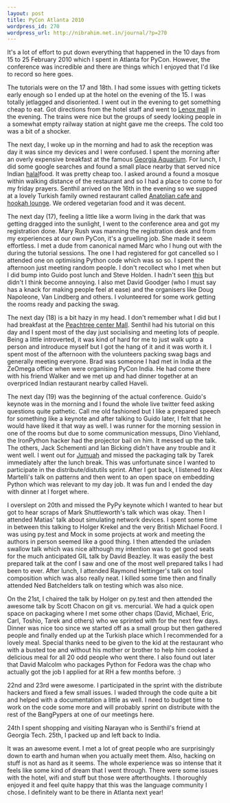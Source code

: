```yaml
--- 
layout: post
title: PyCon Atlanta 2010
wordpress_id: 270
wordpress_url: http://nibrahim.net.in/journal/?p=270
---
```

It's a lot of effort to put down everything that happened in the 10 days from 15 to 25 February 2010 which I spent in Atlanta for PyCon. However, the conference was incredible and there are things which I enjoyed that I'd like to record so here goes.

The tutorials were on the 17 and 18th. I had some issues with getting tickets early enough so I ended up at the hotel on the evening of the 15. I was totally jetlagged and disoriented. I went out in the evening to get something cheap to eat. Got directions from the hotel staff and went to <a href="http://en.wikipedia.org/wiki/Lenox_Square">Lenox mall</a> in the evening. The trains were nice but the groups of seedy looking people in a somewhat empty railway station at night gave me the creeps. The cold too was a bit of a shocker. 

The next day, I woke up in the morning and had to ask the reception was day it was since my devices and I were confused. I spent the morning after an overly expensive breakfast at the famous <a href="http://en.wikipedia.org/wiki/Georgia_Aquarium">Georgia Aquarium</a>. For lunch, I did some google searches and found a small place nearby that served nice Indian <a href="http://en.wikipedia.org/wiki/Dhabi%C4%A5a">halal</a>food. It was pretty cheap too. I asked around a found a mosque within walking distance of the restaurant and so I had a place to come to for my friday prayers. Senthil arrived on the 16th in the evening so we supped at a lovely Turkish family owned restaurant called <a href="http://maps.google.co.in/maps/place?oe=utf-8&rls=com.ubuntu:en-US:unofficial&client=firefox-a&um=1&ie=UTF-8&q=Anatolian+Cafe+Atlanta&fb=1&gl=in&hq=Anatolian+Cafe&hnear=Atlanta&cid=3101528425745885786">Anatolian cafe and hookah lounge</a>. We ordered vegetarian food and it was decent. 

The next day (17), feeling a little like a worm living in the dark that was getting dragged into the sunlight, I went to the conference area and got my registration done. Mary Rush was manning the registration desk and from my experiences at our own PyCon, it's a gruelling job. She made it seem effortless. I met a dude from canonical named Marc who I hung out with the during the tutorial sessions. The one I had registered for got cancelled so I attended one on optimising Python code which was so so. I spent the afternoon just meeting random people. I don't recollect who I met when but I did bump into Guido post lunch and Steve Holden. I hadn't seen <a href="http://twitter.com/gvanrossum/status/9390451531">this</a> but didn't I think become annoying. I also met David Goodger (who I must say has a knack for making people feel at ease) and the organisers like Doug Napoleone, Van Lindberg and others. I volunteered for some work getting the rooms ready and packing the swag.

The next day (18) is a bit hazy in my head. I don't remember what I did but I had breakfast at the <a href="http://en.wikipedia.org/wiki/Peachtree_Center">Peachtree center Mall</a>. Senthil had his tutorial on this day and I spent most of the day just socialising and meeting lots of people. Being a little introverted, it was kind of hard for me to just walk upto a person and introduce myself but I got the hang of it and it was worth it. I spent most of the afternoon with the volunteers packing swag bags and generally meeting everyone. Brad was someone I had met in India at the ZeOmega office when were organising PyCon India. He had come there with his friend Walker and we met up and had dinner together at an overpriced Indian restaurant nearby called Haveli. 

The next day (19) was the beginning of the actual conference. Guido's keynote was in the morning and I found the whole live twitter feed asking questions quite pathetic. Call me old fashioned but I like a prepared speech for something like a keynote and after talking to Guido later, I felt that he would have liked it that way as well. I was runner for the morning session in one of the rooms but due to some communication messups, Dino Viehland, the IronPython hacker had the projector bail on him. It messed up the talk. The others, Jack Schementi and Ian Bicking didn't have any trouble and it went well. I went out for <a href="http://en.wikipedia.org/wiki/Jumu%27ah">Jumuah</a> and missed the packaging talk by Tarek immediately after the lunch break. This was unfortunate since I wanted to participate in the distribute/distutils sprint. After I got back, I listened to Alex Martelli's talk on patterns and then went to an open space on embedding Python which was relevant to my day job. It was fun and I ended the day with dinner at I forget where. 

I overslept on 20th and missed the PyPy keynote which I wanted to hear but got to hear scraps of Mark Shuttleworth's talk which was okay. Then I attended Matias' talk about simulating network devices. I spent some time in between this talking to Holger Krekel and the very British Michael Foord. I was using py.test and Mock in some projects at work and meeting the authors in person seemed like a good thing. I then attended the unladen swallow talk which was nice although my intention was to get good seats for the much anticipated GIL talk by David Beazley. It was easily the best prepared talk at the conf I saw and one of the most well prepared talks I had been to ever. After lunch, I attended Raymond Hettinger's talk on tool composition which was also really neat. I killed some time then and finally attended Ned Batchelders talk on testing which was also nice. 

On the 21st, I chaired the talk by Holger on py.test and then attended the awesome talk by Scott Chacon on git vs. mercurial. We had a quick open space on packaging where I met some other chaps (David, Michael, Eric, Carl, Toshio, Tarek and others) who we sprinted with for the next few days. Dinner was nice too since we started off as a small group but then gathered people and finally ended up at the Turkish place which I recommended for a lovely meal. Special thanks need to be given to the kid at the restaurant who with a busted toe and without his mother or brother to help him cooked a delicious meal for all 20 odd people who went there. I also found out later that David Malcolm who packages Python for Fedora was the chap who actually got the job I applied for at RH a few months before. :)

22nd and 23rd were awesome. I participated in the sprint with the distribute hackers and fixed a few small issues. I waded through the code quite a bit and helped with a documentation a little as well. I need to budget time to work on the code some more and will probably sprint on distribute with the rest of the BangPypers at one of our meetings here. 

24th I spent shopping and visiting Narayan who is Senthil's friend at Georgia Tech. 25th, I packed up and left back to India. 

It was an awesome event. I met a lot of great people who are surprisingly down to earth and human when you actually meet them. Also, hacking on stuff is not as hard as it seems. The whole experience was so intense that it feels like some kind of dream that I went through. There were some issues with the hotel, wifi and stuff but those were afterthoughts. I thoroughly enjoyed it and feel quite happy that this was the language community I chose. I definitely want to be there in Atlanta next year!

